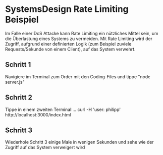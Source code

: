 # SystemsDesign Rate Limiting Beispiel

Im Falle einer DoS Attacke kann Rate Limiting ein nützliches Mittel sein, um die Überlastung eines Systems zu vermeiden. Mit Rate Limiting wird der Zugriff, aufgrund einer definierten Logik (zum Beispiel zuviele Requests/Sekunde von einem Client), auf das System verwehrt.

## Schritt 1
Navigiere im Terminal zum Order mit den Coding-Files und tippe "node server.js"

## Schritt 2
Tippe in einem zweiten Terminal ... curl -H 'user: philipp' http://localhost:3000/index.html

## Schritt 3
Wiederhole Schritt 3 einige Male in wenigen Sekunden und sehe wie der Zugriff auf das System verweigert wird
